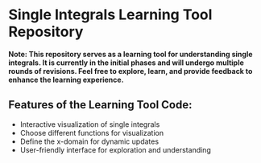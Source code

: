 # Single Integrals Learning Tool Repository

**Note: This repository serves as a learning tool for understanding single integrals. It is currently in the initial phases and will undergo multiple rounds of revisions. Feel free to explore, learn, and provide feedback to enhance the learning experience.**

## Features of the Learning Tool Code:

- Interactive visualization of single integrals
- Choose different functions for visualization
- Define the x-domain for dynamic updates
- User-friendly interface for exploration and understanding
